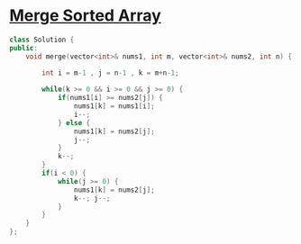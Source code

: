 # [Merge Sorted Array](https://leetcode.com/problems/merge-sorted-array/?envType=study-plan-v2&envId=top-interview-150)

```c++
class Solution {
public:
    void merge(vector<int>& nums1, int m, vector<int>& nums2, int n) {
        
        int i = m-1 , j = n-1 , k = m+n-1;

        while(k >= 0 && i >= 0 && j >= 0) {
            if(nums1[i] >= nums2[j]) {
                nums1[k] = nums1[i];
                i--;
            } else {
                nums1[k] = nums2[j];
                j--;
            }
            k--;
        }
        if(i < 0) {
            while(j >= 0) {
                nums1[k] = nums2[j];
                k--; j--;
            }
        }
    }
};
```